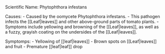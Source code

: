 
Scientific Name: Phytophthora infestans

Causes: 
	-   Caused by the oomycete Phytophthora infestans.
	-   This pathogen infects the [[Leaf|leaves]] and other above-ground parts of tomato plants.
	-   Symptoms include yellowing and browning of the [[Leaf|leaves]], as well as a fuzzy, grayish coating on the undersides of the [[Leaf|leaves]].

Symptomps: 
	-   Yellowing of [[leaf|leaves]]
	-   Brown spots on [[Leaf|leaves]] and fruit
	-   Premature [[leaf|leaf]] drop